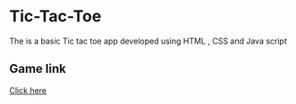 # Tic-Tac-Toe
The is a basic Tic tac toe app developed using HTML , CSS and Java script
## Game link
[Click here](https://aseelkp.github.io/Tic-Tac-Toe/)
